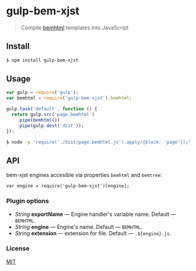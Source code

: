 # gulp-bem-xjst

> Compile [bemhtml](http://en.bem.info/technology/bemhtml/v2/reference/) templates into JavaScript


## Install

```sh
$ npm install gulp-bem-xjst
```


## Usage

```js
var gulp = require('gulp');
var bemhtml = require('gulp-bem-xjst').bemhtml;

gulp.task('default', function () {
  return gulp.src('page.bemhtml')
    .pipe(bemhtml())
    .pipe(gulp.dest('dist'));
});
```

```sh
$ node -p "require('./dist/page.bemhtml.js').apply({block: 'page'});"
```


## API

bem-xjst engines accesible via properties `bemhtml` and `bemtree`:
```
var engine = require('gulp-bem-xjst')[engine];
```

### Plugin options

* *String* **exportName** — Engine handler's variable name. Default — `BEMHTML`.
* *String* **engine** — Engine's name. Default — `BEMHTML`.
* *String* **extension** — extension for file. Default — `.${engine}.js`.

### License

[MIT](./LICENSE)
